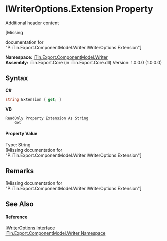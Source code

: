 # IWriterOptions.Extension Property 
Additional header content 

\[Missing <summary> documentation for "P:iTin.Export.ComponentModel.Writer.IWriterOptions.Extension"\]

**Namespace:**&nbsp;<a href="37973b78-6b66-1218-9d7d-14680ab2aeda">iTin.Export.ComponentModel.Writer</a><br />**Assembly:**&nbsp;iTin.Export.Core (in iTin.Export.Core.dll) Version: 1.0.0.0 (1.0.0.0)

## Syntax

**C#**<br />
``` C#
string Extension { get; }
```

**VB**<br />
``` VB
ReadOnly Property Extension As String
	Get
```


#### Property Value
Type: String<br />\[Missing <value> documentation for "P:iTin.Export.ComponentModel.Writer.IWriterOptions.Extension"\]

## Remarks
\[Missing <remarks> documentation for "P:iTin.Export.ComponentModel.Writer.IWriterOptions.Extension"\]

## See Also


#### Reference
<a href="7dc19c86-bbb3-e4b8-ec21-c39d72810221">IWriterOptions Interface</a><br /><a href="37973b78-6b66-1218-9d7d-14680ab2aeda">iTin.Export.ComponentModel.Writer Namespace</a><br />